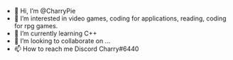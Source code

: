 - 👋 Hi, I’m @CharryPie
- 👀 I’m interested in video games, coding for applications, reading, coding for rpg games.
- 🌱 I’m currently learning C++ 
- 💞️ I’m looking to collaborate on ...
- 📫 How to reach me Discord Charry#6440

<!---
CharryPie/CharryPie is a ✨ special ✨ repository because its `README.md` (this file) appears on your GitHub profile.
You can click the Preview link to take a look at your changes.
--->
